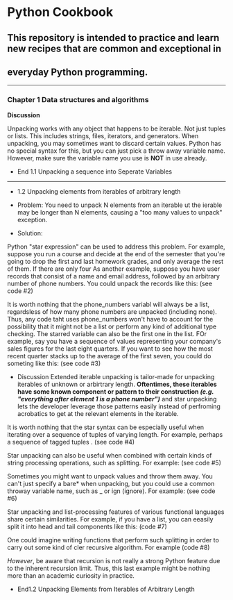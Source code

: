 # Python Cookbook
## This repository is intended to practice and learn new recipes that are common and exceptional in 
## everyday Python programming. 
---
### Chapter 1 Data structures and algorithms

**Discussion**

Unpacking works with any object that happens to be iterable. Not just tuples or lists. This includes strings, files, iterators, and generators. When unpacking, you may sometimes want to discard certain values. Python has no special syntax for this, but you can just pick a throw away variable name. However, make sure the variable name you use is **NOT** in use already. 
* End 1.1 Unpacking a sequence into Seperate Variables
---

* 1.2 Unpacking elements from iterables of arbitrary length

* Problem:
You need to unpack N elements from an iterable ut the ierable may be longer than N elements, causing a "too many values to unpack" exception.
* Solution:

Python "star expression" can be used to address this problem. For example, suppose you run a course and decide at the end of the semester that you're going to drop the first and last homework grades, and only average the rest of them. If there are only four 
As another example, suppose you have user records that consist of a name and email address, followed by an arbitrary number of phone numbers. You could unpack the records like this: (see code #2)

It is worth nothing that the phone_numbers variabl will always be a list, regardsless of how many phone numbers are unpacked (including none). Thus, any code taht uses phone_numbers won't have to account for the possibility that it might not be a list or perform any kind of additional type checking. The starred variable can also be the first one in the list. FOr example, say you have a sequence of values representing your company's sales figures for the last eight quarters. If you want to see how the most recent quarter stacks up to the average of the first seven, you could do someting like this: (see code #3)

* Discussion
Extended iterable unpacking is tailor-made for unpacking iterables of unknown or arbirtrary length. **Oftentimes, these iterables have some known component or pattern to their construction _(e.g. "everything after element 1 is a phone number")_**
and star unpacking lets the developer leverage those patterns easily instead of perfroming acrobatics to get at the relevant elements in the iterable. 

It is worth nothing that the star syntax can be especially useful when iterating over a sequence of tuples of varying length. For example, perhaps a sequence of tagged tuples . (see code #4)

Star unpacking can also be useful when combined with certain kinds of string processing operations, such as splitting. For example: 
(see code #5)

Sometimes you might want to unpack values and throw them away. You can't just specify a bare* when unpacking, but you could use a common throway variable name, such as _ or ign (ignore). For example: (see code #6)

Star unpacking and list-processing features of various functional languages share certain similarities. For example, if you have a list, you can eeasily split it into head and tail components like this: (code #7)

One could imagine writing functions that perform such splitting in order to carry out some kind of cler recursive algorithm. For example (code #8)

_However_, be aware that recursion is not really a strong Python feature due to the inherent recursion limit. Thus, this last example might be nothing more than an academic curiosity in practice.

* End1.2 Unpacking Elements from Iterables of Arbitrary Length


